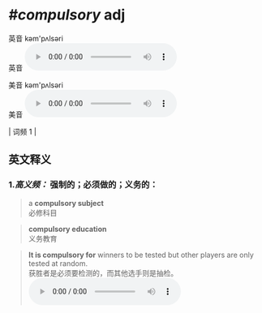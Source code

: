 # ***\#compulsory*** adj
英音 kəm'pʌlsəri  
英音
<audio src="./media/compulsory-B.aac" controls="controls"></audio>

美音 kəm'pʌlsəri  
美音
<audio src="./media/compulsory.aac" controls="controls"></audio>



| 词频 1 |  

英文释义
---
### 1.*高义频：* **强制的；必须做的；义务的：**  

 > a **compulsory subject**   
 > 必修科目    

 > **compulsory education**   
 > 义务教育    

 > **It is compulsory for** winners to be tested but other players are only tested at random.   
 > 获胜者是必须要检测的，而其他选手则是抽检。    
<audio src="./media/1-compulsory.aac" controls="controls"></audio>



